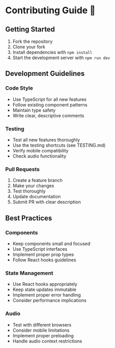 # Contributing Guide 🤝

## Getting Started

1. Fork the repository
2. Clone your fork
3. Install dependencies with `npm install`
4. Start the development server with `npm run dev`

## Development Guidelines

### Code Style
- Use TypeScript for all new features
- Follow existing component patterns
- Maintain type safety
- Write clear, descriptive comments

### Testing
- Test all new features thoroughly
- Use the testing shortcuts (see TESTING.md)
- Verify mobile compatibility
- Check audio functionality

### Pull Requests
1. Create a feature branch
2. Make your changes
3. Test thoroughly
4. Update documentation
5. Submit PR with clear description

## Best Practices

### Components
- Keep components small and focused
- Use TypeScript interfaces
- Implement proper prop types
- Follow React hooks guidelines

### State Management
- Use React hooks appropriately
- Keep state updates immutable
- Implement proper error handling
- Consider performance implications

### Audio
- Test with different browsers
- Consider mobile limitations
- Implement proper preloading
- Handle audio context restrictions